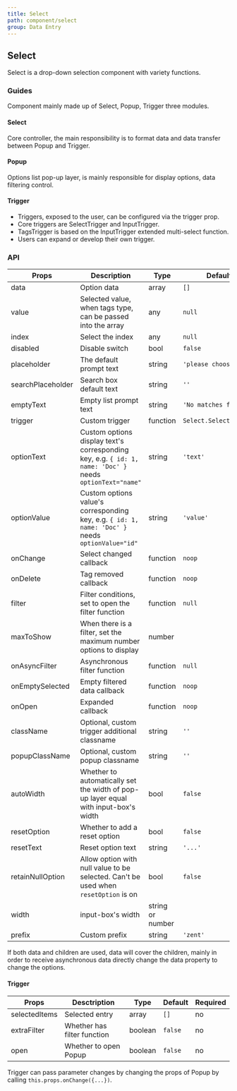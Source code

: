 ```yaml
---
title: Select
path: component/select
group: Data Entry
---
```


## Select

Select is a drop-down selection component with variety functions.

### Guides

Component mainly made up of Select, Popup, Trigger three modules.

#### Select

Core controller, the main responsibility is to format data and data transfer between Popup and Trigger.

#### Popup

Options list pop-up layer, is mainly responsible for display options, data filtering control.

#### Trigger

- Triggers, exposed to the user, can be configured via the trigger prop.
- Core triggers are SelectTrigger and InputTrigger.
- TagsTrigger is based on the InputTrigger extended multi-select function.
- Users can expand or develop their own trigger.

### API

| Props | Description | Type | Default | Required |
|------|------|------|--------|--------|
| data | Option data | array | `[]` | yes |
| value | Selected value, when tags type, can be passed into the array | any | `null` | no |
| index | Select the index | any | `null` | no |
| disabled | Disable switch | bool | `false` | no |
| placeholder | The default prompt text | string | `'please choose'` | no |
| searchPlaceholder | Search box default text | string | `''` | no |
| emptyText | Empty list prompt text | string | `'No matches found'` | no |
| trigger | Custom trigger | function | `Select.SelectTrigger` | no |
| optionText | Custom options display text's corresponding key, e.g. `{ id: 1, name: 'Doc' }` needs `optionText="name"` | string | `'text'` | no |
| optionValue | Custom options value's corresponding key, e.g. `{ id: 1, name: 'Doc' }` needs `optionValue="id"` | string | `'value'` | no |
| onChange | Select changed callback | function | `noop` | no |
| onDelete | Tag removed callback | function | `noop` | no |
| filter | Filter conditions, set to open the filter function | function | `null` | no |
| maxToShow | When there is a filter, set the maximum number options to display | number | | no |
| onAsyncFilter | Asynchronous filter function | function | `null` | no |
| onEmptySelected | Empty filtered data callback | function | `noop` | no |
| onOpen | Expanded callback | function | `noop` | no |
| className | Optional, custom trigger additional classname | string | `''` | no |
| popupClassName | Optional, custom popup classname | string | `''`    | no |
| autoWidth | Whether to automatically set the width of pop-up layer equal with input-box's width | bool | `false` | no |
| resetOption | Whether to add a reset option | bool | `false` | no |
| resetText | Reset option text | string | `'...'` | no |
| retainNullOption | Allow option with null value to be selected. Can't be used when `resetOption` is on | bool | `false` | No |
| width |  input-box's width | string or number |  | no |
| prefix | Custom prefix | string | `'zent'` | no |

If both data and children are used, data will cover the children, mainly in order to receive asynchronous data directly change the data property to change the options.

#### Trigger

| Props | Desctription | Type | Default | Required |
|------|------|------|--------|--------|
| selectedItems | Selected entry | array | `[]` | no |
| extraFilter | Whether has filter function | boolean | `false` | no |
| open | Whether to open Popup | boolean | `false` | no |

Trigger can pass parameter changes by changing the props of Popup by calling `this.props.onChange({...})`.
